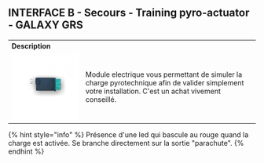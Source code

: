 ## INTERFACE B - Secours - Training pyro-actuator - GALAXY GRS

<table class="description" style=" text-align: left;">
    <tr>
        <th colspan="2">Description</th>
    </tr>
    <tr>
        <td><img src="../../../gitbook/images/INTERFACE/INTERFACEB/SECOURS/SECOURS_PYRO_ACTUATOR.jpeg" width="500"></td>
        <td>Module electrique vous permettant de simuler la charge pyrotechnique afin de valider simplement votre installation. C'est un achat vivement conseillé.</td>
    </tr>
</table>

{% hint style="info" %}
Présence d'une led qui bascule au rouge quand la charge est activée. Se branche directement sur la sortie "parachute".
{% endhint %}
